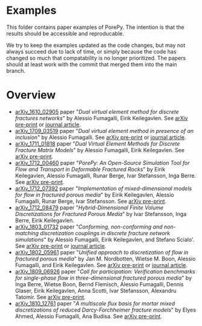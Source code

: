 # Examples
This folder contains paper examples of PorePy. The intention is that the results should be accessible and reproducable.

We try to keep the examples updated as the code changes, but may not always succeed due to lack of time, or simply because the code has changed so much that compatability is no longer prioritized. The papers should at least work with the commit that merged them into the main branch.

# Overview
* [arXiv_1610_02905](./arXiv_1610_02905/) paper "*Dual virtual element method for discrete fractures networks*" by Alessio Fumagalli, Eirik Keilegavlen. See [arXiv pre-print](https://arxiv.org/abs/1610.02905) or [journal article](https://epubs.siam.org/doi/abs/10.1137/16M1098231).
* [arXiv_1709_03519](./arXiv_1709_03519/) paper "*Dual virtual element method in presence of an inclusion*" by Alessio Fumagalli. See [arXiv pre-print](https://arxiv.org/abs/1709.03519) or [journal article](https://www.sciencedirect.com/science/article/pii/S0893965918301812).
* [arXiv_1711_01818](./arXiv_1711_01818/) paper "*Dual Virtual Element Methods for Discrete Fracture Matrix Models*" by Alessio Fumagalli, Eirik Keilegavlen. See [arXiv pre-print](https://arxiv.org/abs/1711.01818).
* [arXiv_1712_00460](./arXiv_1712_00460) paper "*PorePy: An Open-Source Simulation Tool for Flow and Transport in Deformable Fractured Rocks*" by Eirik Keilegavlen, Alessio Fumagalli, Runar Berge, Ivar Stefansson, Inga Berre. See [arXiv pre-print](https://arxiv.org/abs/1712.00460).
* [arXiv_1712_07392](./arXiv_1712_07392) paper "*Implementation of mixed-dimensional models for flow in fractured porous media*" by Eirik Keilegavlen, Alessio Fumagalli, Runar Berge, Ivar Stefansson. See [arXiv pre-print](https://arxiv.org/abs/1712.07392).
* [arXiv_1712_08479](./arXiv_1712_08479) paper "*Hybrid-Dimensional Finite Volume Discretizations for Fractured Porous Media*" by Ivar Stefansson, Inga Berre, Eirik Keilegavlen.
* [arXiv_1803_01732](./arXiv_1803_01732) paper "*Conforming, non-conforming and non-matching discretization couplings in discrete fracture network simulations*" by Alessio Fumagalli, Eirik Keilegavlen, and Stefano Scialo'. See [arXiv pre-print](https://arxiv.org/abs/1803.01732) or [journal article](https://www.sciencedirect.com/science/article/pii/S0021999118306508).
* [arXiv_1802_05961](./arXiv_1802_05961) paper "*Unified approach to discretization of flow in fractured porous media*" by Jan M. Nordbotten, Wietse M. Boon, Alessio Fumagalli, and  Eirik Keilegavlen. See [arXiv pre-print](https://arxiv.org/abs/1802.05961) or [journal article](https://link.springer.com/article/10.1007/s10596-018-9778-9).
* [arXiv_1809_06926](./arXiv_1809_06926) paper "*Call for participation: Verification benchmarks for single-phase flow in three-dimensional fractured porous media*" by Inga Berre, Wietse Boon, Bernd Flemisch, Alessio Fumagalli, Dennis Glaser, Eirik Keilegavlen, Anna Scotti, Ivar Stefansson, Alexandru Tatomir. See [arXiv pre-print](https://arxiv.org/abs/1809.06926).
* [arXiv_1810_12761](./arXiv_1810_12761) paper "*A multiscale flux basis for mortar mixed discretizations of reduced Darcy-Forchheimer fracture models*" by Elyes Ahmed, Alessio Fumagalli, Ana Budisa. See [arXiv pre-print](https://arxiv.org/abs/1810.12761).
